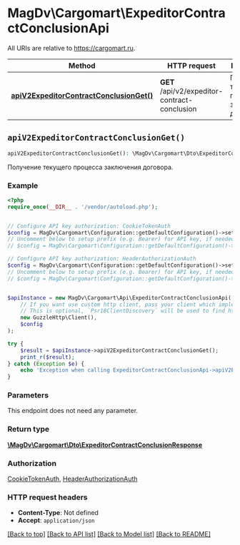 # MagDv\Cargomart\ExpeditorContractConclusionApi

All URIs are relative to https://cargomart.ru.

Method | HTTP request | Description
------------- | ------------- | -------------
[**apiV2ExpeditorContractConclusionGet()**](ExpeditorContractConclusionApi.md#apiV2ExpeditorContractConclusionGet) | **GET** /api/v2/expeditor-contract-conclusion | Получение текущего процесса заключения договора.


## `apiV2ExpeditorContractConclusionGet()`

```php
apiV2ExpeditorContractConclusionGet(): \MagDv\Cargomart\Dto\ExpeditorContractConclusionResponse
```

Получение текущего процесса заключения договора.

### Example

```php
<?php
require_once(__DIR__ . '/vendor/autoload.php');


// Configure API key authorization: CookieTokenAuth
$config = MagDv\Cargomart\Configuration::getDefaultConfiguration()->setApiKey('token', 'YOUR_API_KEY');
// Uncomment below to setup prefix (e.g. Bearer) for API key, if needed
// $config = MagDv\Cargomart\Configuration::getDefaultConfiguration()->setApiKeyPrefix('token', 'Bearer');

// Configure API key authorization: HeaderAuthorizationAuth
$config = MagDv\Cargomart\Configuration::getDefaultConfiguration()->setApiKey('Authorization', 'YOUR_API_KEY');
// Uncomment below to setup prefix (e.g. Bearer) for API key, if needed
// $config = MagDv\Cargomart\Configuration::getDefaultConfiguration()->setApiKeyPrefix('Authorization', 'Bearer');


$apiInstance = new MagDv\Cargomart\Api\ExpeditorContractConclusionApi(
    // If you want use custom http client, pass your client which implements `Psr\Http\Client\ClientInterface`.
    // This is optional, `Psr18ClientDiscovery` will be used to find http client. For instance `GuzzleHttp\Client` implements that interface
    new GuzzleHttp\Client(),
    $config
);

try {
    $result = $apiInstance->apiV2ExpeditorContractConclusionGet();
    print_r($result);
} catch (Exception $e) {
    echo 'Exception when calling ExpeditorContractConclusionApi->apiV2ExpeditorContractConclusionGet: ', $e->getMessage(), PHP_EOL;
}
```

### Parameters

This endpoint does not need any parameter.

### Return type

[**\MagDv\Cargomart\Dto\ExpeditorContractConclusionResponse**](../Model/ExpeditorContractConclusionResponse.md)

### Authorization

[CookieTokenAuth](../../README.md#CookieTokenAuth), [HeaderAuthorizationAuth](../../README.md#HeaderAuthorizationAuth)

### HTTP request headers

- **Content-Type**: Not defined
- **Accept**: `application/json`

[[Back to top]](#) [[Back to API list]](../../README.md#endpoints)
[[Back to Model list]](../../README.md#models)
[[Back to README]](../../README.md)
